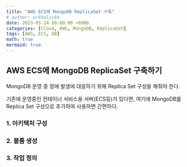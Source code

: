 ```yaml
---
title: "AWS ECS에 MongoDB ReplicaSet 구축"
# author: wrkholic84
date: 2023-05-24 00:00:00 +0900
categories: [Cloud, AWS, MongoDB, ReplicaSet]
tags: [AWS, ECS, DB]
math: true
mermaid: true
---
```

## AWS ECS에 MongoDB ReplicaSet 구축하기
MongoDB 운영 중 장애 발생에 대응하기 위해 Replica Set 구성을 해줘야 한다.

기존에 운영중인 컨테이너 서비스용 서버(ECS등)가 있다면, 여기에 MongoDB를 Replica Set 구성으로 추가하여 사용하면 간편하다.

### 1. 아키텍처 구성

### 2. 볼륨 생성


### 3. 작업 정의